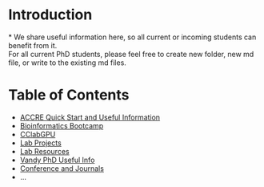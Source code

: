 # Introduction

\* We share useful information here, so all current or incoming students can benefit from it. <br />
For all current PhD students, please feel free to create new folder, new md file, or write to the existing md files.

# Table of Contents
- [ACCRE Quick Start and Useful Information](ACCRE%20Quick%20Start/Map%20of%20Contents.md)
- [Bioinformatics Bootcamp](Bioinformatics%20Bootcamp/Map%20of%20Contents.md)
- [CClabGPU](CClabGPU/)
- [Lab Projects](Lab%20Projects/)
- [Lab Resources](Lab%20Resources/)
- [Vandy PhD Useful Info](Vandy%20PhD%20Useful%20Info/)
- [Conference and Journals](Conference%20and%20Journals/)
- ...
